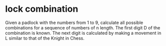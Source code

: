 # lock combination
Given a padlock with the numbers from 1 to 9, calculate all possible combinations for a sequence of numbers of n length. 
The first digit D of the combination is known. The next digit is calculated by making a movement in L similar to that of the Knight
in Chess.
